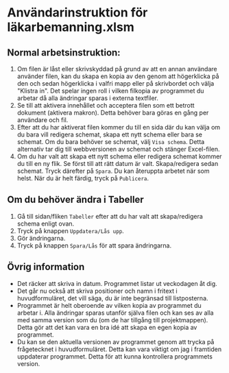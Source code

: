 # Användarinstruktion för läkarbemanning.xlsm

## Normal arbetsinstruktion:
1. Om filen är låst eller skrivskyddad på grund av att en annan användare använder filen, kan du skapa en kopia av den genom att högerklicka på den och sedan högerklicka i valfri mapp eller på skrivbordet och välja "Klistra in". Det spelar ingen roll i vilken filkopia av programmet du arbetar då alla ändringar sparas i externa textfiler.
2. Se till att aktivera innehållet och acceptera filen som ett betrott dokument (aktivera makron). Detta behöver bara göras en gång per användare och fil.
3. Efter att du har aktiverat filen kommer du till en sida där du kan välja om du bara vill redigera schemat, skapa ett nytt schema eller bara se schemat. Om du bara behöver se schemat, välj `Visa schema`. Detta alternativ tar dig till webbversionen av schemat och stänger Excel-filen.
4. Om du har valt att skapa ett nytt schema eller redigera schemat kommer du till en ny flik. Se först till att rätt datum är valt. Skapa/redigera sedan schemat. Tryck därefter på `Spara`. Du kan återuppta arbetet när som helst. När du är helt färdig, tryck på `Publicera`.

## Om du behöver ändra i Tabeller
1. Gå till sidan/fliken `Tabeller` efter att du har valt att skapa/redigera schema enligt ovan.
2. Tryck på knappen `Uppdatera/Lås upp`.
3. Gör ändringarna.
4. Tryck på knappen `Spara/Lås` för att spara ändringarna.

## Övrig information
- Det räcker att skriva in datum. Programmet listar ut veckodagen åt dig.
- Det går nu också att skriva positioner och namn i fritext i huvudformuläret, det vill säga, du är inte begränsad till listposterna.
- Programmet är helt oberoende av vilken kopia av programmet du arbetar i. Alla ändringar sparas utanför själva filen och kan ses av alla med samma version som du (om de har tillgång till projektmappen). Detta gör att det kan vara en bra idé att skapa en egen kopia av programmet.
- Du kan se den aktuella versionen av programmet genom att trycka på frågetecknet i huvudformuläret. Detta kan vara viktigt om jag i framtiden uppdaterar programmet. Detta för att kunna kontrollera programmets version.